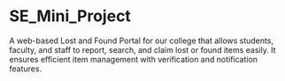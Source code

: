 # SE_Mini_Project
A web-based Lost and Found Portal for our college that allows students, faculty, and staff to report, search, and claim lost or found items easily. It ensures efficient item management with verification and notification features.
